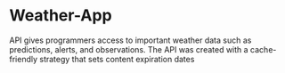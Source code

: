 # Weather-App
API gives programmers access to important weather data such as predictions, alerts, and observations. The API was created with a cache-friendly strategy that sets content expiration dates 
